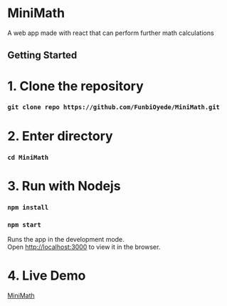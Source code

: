 # MiniMath

A web app made with react that can perform further math calculations

## Getting Started

# 1. Clone the repository

### `git clone repo https://github.com/FunbiOyede/MiniMath.git`

# 2. Enter directory

### `cd MiniMath`

# 3. Run with Nodejs

### `npm install`

### `npm start`
Runs the app in the development mode.<br>
Open [http://localhost:3000](http://localhost:3000) to view it in the browser.


# 4. Live Demo 
[MiniMath](https://minimath.netlify.com/)

